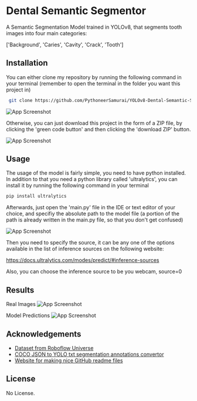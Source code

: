 
# Dental Semantic Segmentor

A Semantic Segmentation Model trained in YOLOv8, that segments tooth images into four main categories:

['Background', 'Caries', 'Cavity', 'Crack', 'Tooth']


## Installation

You can either clone my repository by running the following command in your terminal (remember to open the terminal in the folder you want this project in)

```bash
 git clone https://github.com/PythoneerSamurai/YOLOv8-Dental-Semantic-Segmentor.git
```
![App Screenshot](https://github.com/PythoneerSamurai/YOLOv8-American-Sign-Language-Detector/assets/112153865/20d4ae3d-7994-48d4-ae3f-20162dcb2d1b)

Otherwise, you can just download this project in the form of a ZIP file, by clicking the 'green code button' and then clicking the 'download ZIP' button.

![App Screenshot](https://github.com/PythoneerSamurai/YOLOv8-American-Sign-Language-Detector/assets/112153865/e6628a47-60fa-4762-b99e-e5e082c04cf3)

## Usage

The usage of the model is fairly simple, you need to have python installed. In addition to that you need a python library called 'ultralytics', you can install it by running the following command in your terminal

```javascript
pip install ultralytics
```

Afterwards, just open the 'main.py' file in the IDE or text editor of your choice, and specifiy the absolute path to the model file (a portion of the path is already written in the main.py file, so that you don't get confused)

![App Screenshot](https://github.com/PythoneerSamurai/YOLOv8-American-Sign-Language-Detector/assets/112153865/41062a08-4adf-4a7f-a4a5-c813b92b0422)

Then you need to specify the source, it can be any one of the options available in the list of inference sources on the following website:

https://docs.ultralytics.com/modes/predict/#inference-sources

Also, you can choose the inference source to be you webcam, source=0

## Results
Real Images
![App Screenshot](https://github.com/PythoneerSamurai/YOLOv8-American-Sign-Language-Detector/assets/112153865/52807fab-0318-4e77-9ea0-a0b81349a2ff)

Model Predictions
![App Screenshot](https://github.com/PythoneerSamurai/YOLOv8-American-Sign-Language-Detector/assets/112153865/94c09396-750e-4a5b-aee9-0eec01888c77)

## Acknowledgements

 - [Dataset from Roboflow Universe](https://universe.roboflow.com/reza-ohnxn/dental2-ztmiq/dataset/3)
 - [COCO JSON to YOLO txt segmentation annotations convertor](https://github.com/z00bean/coco2yolo-seg)
 - [Website for making nice GitHub readme files](https://readme.so/)



## License

No License.

